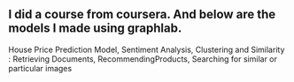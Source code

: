 ## I did a course from coursera. And below are the models I made using graphlab. 

House Price Prediction Model, Sentiment Analysis, Clustering and Similarity : Retrieving Documents, RecommendingProducts, Searching for similar or particular images
